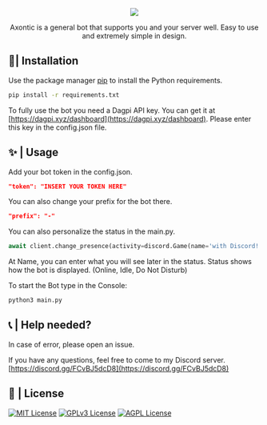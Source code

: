 
  
<p align="center">  
  <img src="https://cdn.discordapp.com/attachments/1056605556833521796/1056624933914022028/Axontic.png">  
</p>  
  
<p style="text-align: center">
Axontic is a general bot that supports you and your server well. Easy to use and extremely simple in design.
</p>
  
## 🧾| Installation  
  
Use the package manager [pip](https://pip.pypa.io/en/stable/) to install the Python requirements.  
  
```bash  
pip install -r requirements.txt
```

To fully use the bot you need a Dagpi API key. You can get it at [https://dagpi.xyz/dashboard](https://dagpi.xyz/dashboard). Please enter this key in the config.json file.
  
## ✨ | Usage  
  
Add your bot token in the config.json.  
```json  
"token": "INSERT YOUR TOKEN HERE"  
```  
You can also change your prefix for the bot there.  
```json  
"prefix": "-"  
```  
You can also personalize the status in the main.py. 
```python  
await client.change_presence(activity=discord.Game(name='with Discord!'), status=discord.Status.do_not_disturb)  
```  
At Name, you can enter what you will see later in the status. Status shows how the bot is displayed. (Online, Idle, Do Not Disturb)  
  
To start the Bot type in the Console:  
```bash
python3 main.py
```
## 📞 | Help needed?
In case of error, please open an issue.

If you have any questions, feel free to come to my Discord server.  
[https://discord.gg/FCvBJ5dcD8](https://discord.gg/FCvBJ5dcD8)  
  
## 🔭 | License  
  
[![MIT License](https://img.shields.io/badge/License-MIT-green.svg)](https://choosealicense.com/licenses/mit/) [![GPLv3 License](https://img.shields.io/badge/License-GPL%20v3-yellow.svg)](https://opensource.org/licenses/) [![AGPL License](https://img.shields.io/badge/license-AGPL-blue.svg)](http://www.gnu.org/licenses/agpl-3.0)

